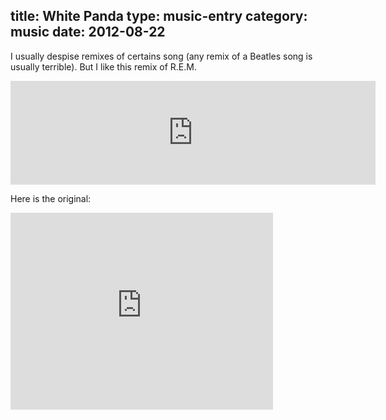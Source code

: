 title: White Panda
type: music-entry
category: music
date: 2012-08-22
---

I usually despise remixes of certains song (any remix of a Beatles song is usually terrible). But I like this remix of R.E.M.
<iframe width="584" height="166" scrolling="no" frameborder="no" src="http://w.soundcloud.com/player/?url=http%3A%2F%2Fapi.soundcloud.com%2Ftracks%2F56910508&show_artwork=true&show_artwork=true&maxwidth=584&maxheight=600&callback=reqwest_0&_=1345647827361"></iframe>

Here is the original:

<iframe width="420" height="315" src="http://www.youtube.com/embed/FQ2yXWi0ppw" frameborder="0" allowfullscreen></iframe>
